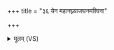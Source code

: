 +++
title = "३६ येन महानघ्न्याजघनमश्विना"

+++
<details><summary>मूलम् (VS)</summary>

येन॑ महान॒घ्न्याज॒घन॒मश्वि॑ना॒ येन॑ वा॒ सुरा॑। येना॒क्षा अ॒भ्यषि॑च्यन्त॒ तेने॒मांवर्च॑सावतम् ॥
</details>